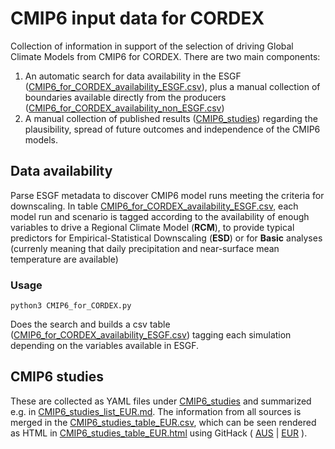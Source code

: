 CMIP6 input data for CORDEX
===========================

Collection of information in support of the selection of driving Global Climate Models from CMIP6 for CORDEX.
There are two main components:

 1. An automatic search for data availability in the ESGF ([CMIP6_for_CORDEX_availability_ESGF.csv](./CMIP6_for_CORDEX_availability_ESGF.csv)), plus a manual collection of boundaries available directly from the producers ([CMIP6_for_CORDEX_availability_non_ESGF.csv](./CMIP6_for_CORDEX_availability_non_ESGF.csv))
 2. A manual collection of published results ([CMIP6_studies](./CMIP6_studies)) regarding the plausibility, spread of future outcomes and independence of the CMIP6 models.

Data availability
-----------------

Parse ESGF metadata to discover CMIP6 model runs meeting the criteria for
downscaling. In table [CMIP6_for_CORDEX_availability_ESGF.csv](./CMIP6_for_CORDEX_availability_ESGF.csv),
each model run and scenario is tagged according to the availability of 
enough variables to drive a Regional Climate Model (**RCM**), to provide typical
predictors for Empirical-Statistical Downscaling (**ESD**) or for **Basic**
analyses (currenly meaning that daily precipitation and near-surface mean
temperature are available)

### Usage


```
python3 CMIP6_for_CORDEX.py
```

Does the search and builds a csv table ([CMIP6_for_CORDEX_availability_ESGF.csv](./CMIP6_for_CORDEX_availability_ESGF.csv)) tagging each
simulation depending on the variables available in ESGF.

CMIP6 studies
-------------

These are collected as YAML files under [CMIP6_studies](./CMIP6_studies) and summarized e.g. in [CMIP6_studies_list_EUR.md](./CMIP6_studies_list_EUR.md). The information from all sources is merged in the [CMIP6_studies_table_EUR.csv](./CMIP6_studies_table_EUR.csv), which can be seen rendered as HTML in [CMIP6_studies_table_EUR.html](https://raw.githack.com/jesusff/cmip6-for-cordex/main/CMIP6_studies_table_EUR.html) using GitHack (
[AUS](https://raw.githack.com/jesusff/cmip6-for-cordex/main/CMIP6_studies_table_AUS.html)
| [EUR](https://raw.githack.com/jesusff/cmip6-for-cordex/main/CMIP6_studies_table_EUR.html)
).
